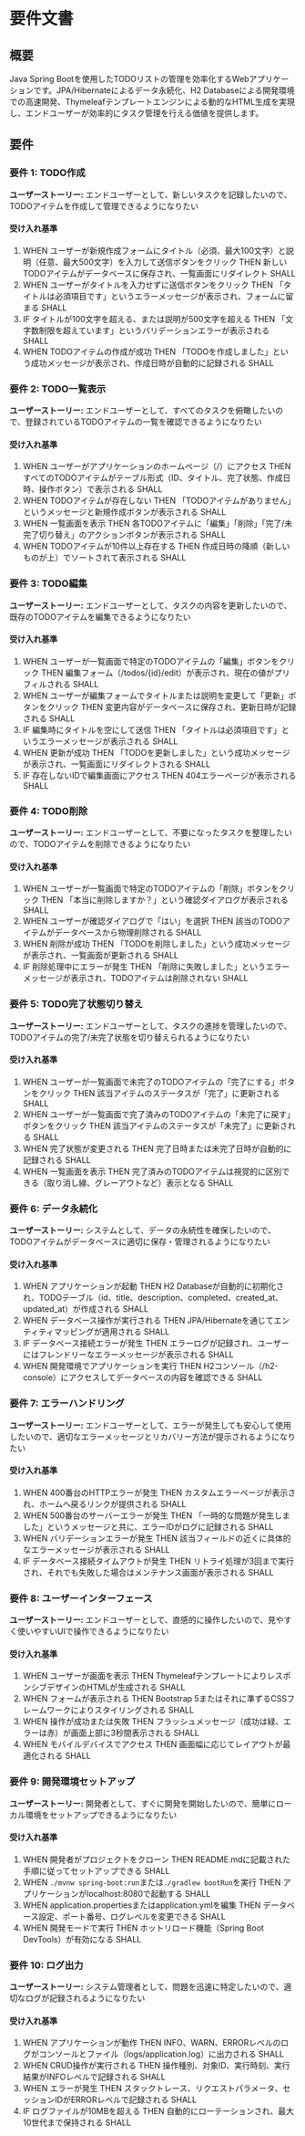 # 要件文書

## 概要

Java Spring Bootを使用したTODOリストの管理を効率化するWebアプリケーションです。JPA/Hibernateによるデータ永続化、H2 Databaseによる開発環境での高速開発、Thymeleafテンプレートエンジンによる動的なHTML生成を実現し、エンドユーザーが効率的にタスク管理を行える価値を提供します。

## 要件

### 要件 1: TODO作成

**ユーザーストーリー:** エンドユーザーとして、新しいタスクを記録したいので、TODOアイテムを作成して管理できるようになりたい

#### 受け入れ基準

1. WHEN ユーザーが新規作成フォームにタイトル（必須、最大100文字）と説明（任意、最大500文字）を入力して送信ボタンをクリック THEN 新しいTODOアイテムがデータベースに保存され、一覧画面にリダイレクト SHALL
2. WHEN ユーザーがタイトルを入力せずに送信ボタンをクリック THEN 「タイトルは必須項目です」というエラーメッセージが表示され、フォームに留まる SHALL
3. IF タイトルが100文字を超える、または説明が500文字を超える THEN 「文字数制限を超えています」というバリデーションエラーが表示される SHALL
4. WHEN TODOアイテムの作成が成功 THEN 「TODOを作成しました」という成功メッセージが表示され、作成日時が自動的に記録される SHALL

### 要件 2: TODO一覧表示

**ユーザーストーリー:** エンドユーザーとして、すべてのタスクを俯瞰したいので、登録されているTODOアイテムの一覧を確認できるようになりたい

#### 受け入れ基準

1. WHEN ユーザーがアプリケーションのホームページ（/）にアクセス THEN すべてのTODOアイテムがテーブル形式（ID、タイトル、完了状態、作成日時、操作ボタン）で表示される SHALL
2. WHEN TODOアイテムが存在しない THEN 「TODOアイテムがありません」というメッセージと新規作成ボタンが表示される SHALL
3. WHEN 一覧画面を表示 THEN 各TODOアイテムに「編集」「削除」「完了/未完了切り替え」のアクションボタンが表示される SHALL
4. WHEN TODOアイテムが10件以上存在する THEN 作成日時の降順（新しいものが上）でソートされて表示される SHALL

### 要件 3: TODO編集

**ユーザーストーリー:** エンドユーザーとして、タスクの内容を更新したいので、既存のTODOアイテムを編集できるようになりたい

#### 受け入れ基準

1. WHEN ユーザーが一覧画面で特定のTODOアイテムの「編集」ボタンをクリック THEN 編集フォーム（/todos/{id}/edit）が表示され、現在の値がプリフィルされる SHALL
2. WHEN ユーザーが編集フォームでタイトルまたは説明を変更して「更新」ボタンをクリック THEN 変更内容がデータベースに保存され、更新日時が記録される SHALL
3. IF 編集時にタイトルを空にして送信 THEN 「タイトルは必須項目です」というエラーメッセージが表示される SHALL
4. WHEN 更新が成功 THEN 「TODOを更新しました」という成功メッセージが表示され、一覧画面にリダイレクトされる SHALL
5. IF 存在しないIDで編集画面にアクセス THEN 404エラーページが表示される SHALL

### 要件 4: TODO削除

**ユーザーストーリー:** エンドユーザーとして、不要になったタスクを整理したいので、TODOアイテムを削除できるようになりたい

#### 受け入れ基準

1. WHEN ユーザーが一覧画面で特定のTODOアイテムの「削除」ボタンをクリック THEN 「本当に削除しますか？」という確認ダイアログが表示される SHALL
2. WHEN ユーザーが確認ダイアログで「はい」を選択 THEN 該当のTODOアイテムがデータベースから物理削除される SHALL
3. WHEN 削除が成功 THEN 「TODOを削除しました」という成功メッセージが表示され、一覧画面が更新される SHALL
4. IF 削除処理中にエラーが発生 THEN 「削除に失敗しました」というエラーメッセージが表示され、TODOアイテムは削除されない SHALL

### 要件 5: TODO完了状態切り替え

**ユーザーストーリー:** エンドユーザーとして、タスクの進捗を管理したいので、TODOアイテムの完了/未完了状態を切り替えられるようになりたい

#### 受け入れ基準

1. WHEN ユーザーが一覧画面で未完了のTODOアイテムの「完了にする」ボタンをクリック THEN 該当アイテムのステータスが「完了」に更新される SHALL
2. WHEN ユーザーが一覧画面で完了済みのTODOアイテムの「未完了に戻す」ボタンをクリック THEN 該当アイテムのステータスが「未完了」に更新される SHALL
3. WHEN 完了状態が変更される THEN 完了日時または未完了日時が自動的に記録される SHALL
4. WHEN 一覧画面を表示 THEN 完了済みのTODOアイテムは視覚的に区別できる（取り消し線、グレーアウトなど）表示となる SHALL

### 要件 6: データ永続化

**ユーザーストーリー:** システムとして、データの永続性を確保したいので、TODOアイテムがデータベースに適切に保存・管理されるようになりたい

#### 受け入れ基準

1. WHEN アプリケーションが起動 THEN H2 Databaseが自動的に初期化され、TODOテーブル（id、title、description、completed、created_at、updated_at）が作成される SHALL
2. WHEN データベース操作が実行される THEN JPA/Hibernateを通じてエンティティマッピングが適用される SHALL
3. IF データベース接続エラーが発生 THEN エラーログが記録され、ユーザーにはフレンドリーなエラーメッセージが表示される SHALL
4. WHEN 開発環境でアプリケーションを実行 THEN H2コンソール（/h2-console）にアクセスしてデータベースの内容を確認できる SHALL

### 要件 7: エラーハンドリング

**ユーザーストーリー:** エンドユーザーとして、エラーが発生しても安心して使用したいので、適切なエラーメッセージとリカバリー方法が提示されるようになりたい

#### 受け入れ基準

1. WHEN 400番台のHTTPエラーが発生 THEN カスタムエラーページが表示され、ホームへ戻るリンクが提供される SHALL
2. WHEN 500番台のサーバーエラーが発生 THEN 「一時的な問題が発生しました」というメッセージと共に、エラーIDがログに記録される SHALL
3. WHEN バリデーションエラーが発生 THEN 該当フィールドの近くに具体的なエラーメッセージが表示される SHALL
4. IF データベース接続タイムアウトが発生 THEN リトライ処理が3回まで実行され、それでも失敗した場合はメンテナンス画面が表示される SHALL

### 要件 8: ユーザーインターフェース

**ユーザーストーリー:** エンドユーザーとして、直感的に操作したいので、見やすく使いやすいUIで操作できるようになりたい

#### 受け入れ基準

1. WHEN ユーザーが画面を表示 THEN ThymeleafテンプレートによりレスポンシブデザインのHTMLが生成される SHALL
2. WHEN フォームが表示される THEN Bootstrap 5またはそれに準ずるCSSフレームワークによりスタイリングされる SHALL
3. WHEN 操作が成功または失敗 THEN フラッシュメッセージ（成功は緑、エラーは赤）が画面上部に3秒間表示される SHALL
4. WHEN モバイルデバイスでアクセス THEN 画面幅に応じてレイアウトが最適化される SHALL

### 要件 9: 開発環境セットアップ

**ユーザーストーリー:** 開発者として、すぐに開発を開始したいので、簡単にローカル環境をセットアップできるようになりたい

#### 受け入れ基準

1. WHEN 開発者がプロジェクトをクローン THEN README.mdに記載された手順に従ってセットアップできる SHALL
2. WHEN `./mvnw spring-boot:run`または`./gradlew bootRun`を実行 THEN アプリケーションがlocalhost:8080で起動する SHALL
3. WHEN application.propertiesまたはapplication.ymlを編集 THEN データベース設定、ポート番号、ログレベルを変更できる SHALL
4. WHEN 開発モードで実行 THEN ホットリロード機能（Spring Boot DevTools）が有効になる SHALL

### 要件 10: ログ出力

**ユーザーストーリー:** システム管理者として、問題を迅速に特定したいので、適切なログが記録されるようになりたい

#### 受け入れ基準

1. WHEN アプリケーションが動作 THEN INFO、WARN、ERRORレベルのログがコンソールとファイル（logs/application.log）に出力される SHALL
2. WHEN CRUD操作が実行される THEN 操作種別、対象ID、実行時刻、実行結果がINFOレベルで記録される SHALL
3. WHEN エラーが発生 THEN スタックトレース、リクエストパラメータ、セッションIDがERRORレベルで記録される SHALL
4. IF ログファイルが10MBを超える THEN 自動的にローテーションされ、最大10世代まで保持される SHALL